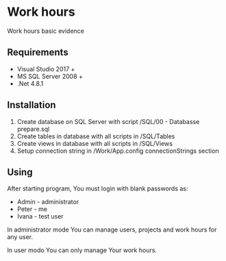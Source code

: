 # Work hours
Work hours basic evidence
## Requirements
* Visual Studio 2017 +
* MS SQL Server 2008 +
* .Net 4.8.1
## Installation
1. Create database on SQL Server with script /SQL/00 - Databasse prepare.sql
2. Create tables in database with all scripts in /SQL/Tables
3. Create views in database with all scripts in /SQL/Views
4. Setup connection string in /Work/App.config connectionStrings section
## Using
After starting program, You must login with blank passwords as:
* Admin - administrator
* Peter - me
* Ivana - test user
 
In administrator mode You can manage users, projects and work hours for any user.

In user modo You can only manage Your work hours.
